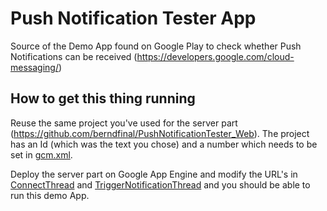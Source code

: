 # Push Notification Tester App

Source of the Demo App found on Google Play to check whether Push Notifications can be received (https://developers.google.com/cloud-messaging/)

## How to get this thing running

Reuse the same project you've used for the server part (https://github.com/berndfinal/PushNotificationTester_Web). The project has an Id (which was the text you chose) and a number which needs to be set in [gcm.xml](/app/src/main/res/values/gcm.xml).

Deploy the server part on Google App Engine and modify the URL's in
[ConnectThread](/app/src/main/java/com/firstrowria/pushnotificationtester/threads/ConnectThread.java) and [TriggerNotificationThread](/app/src/main/java/com/firstrowria/pushnotificationtester/threads/TriggerNotificationThread.java) and you should be able to run this demo App.
